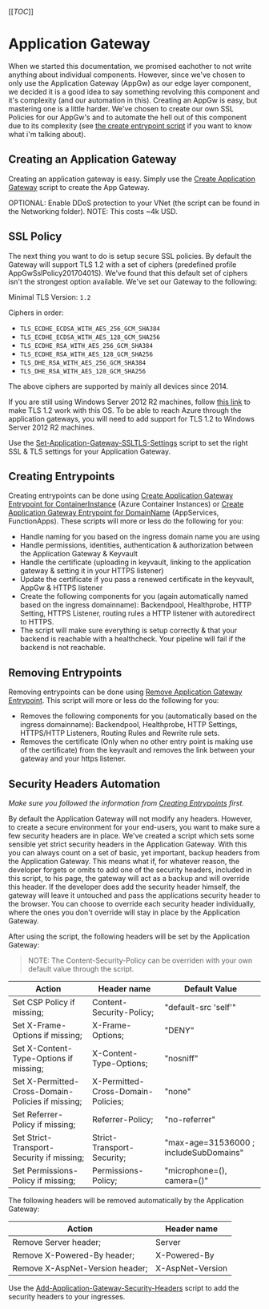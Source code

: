 [[_TOC_]]

# Application Gateway

When we started this documentation, we promised eachother to not write anything about individual components. However, since we've chosen to only use the Application Gateway (AppGw) as our edge layer component, we decided it is a good idea to say something revolving this component and it's complexity (and our automation in this). Creating an AppGw is easy, but mastering one is a little harder. We've chosen to create our own SSL Policies for our AppGw's and to automate the hell out of this component due to its complexity (see [the create entrypoint script](../../../src/AzDocs.Common/public/AppGateway-Helper-Functions.ps1) if you want to know what i'm talking about).

## Creating an Application Gateway

Creating an application gateway is easy. Simply use the [Create Application Gateway](/Azure/AzDocs-v1/Scripts/Application-Gateway/Create-Application-Gateway) script to create the App Gateway.

OPTIONAL: Enable DDoS protection to your VNet (the script can be found in the Networking folder). NOTE: This costs ~4k USD.

## SSL Policy

The next thing you want to do is setup secure SSL policies. By default the Gateway will support TLS 1.2 with a set of ciphers (predefined profile AppGwSslPolicy20170401S). We've found that this default set of ciphers isn't the strongest option available. We've set our Gateway to the following:

Minimal TLS Version: `1.2`

Ciphers in order:

- `TLS_ECDHE_ECDSA_WITH_AES_256_GCM_SHA384`
- `TLS_ECDHE_ECDSA_WITH_AES_128_GCM_SHA256`
- `TLS_ECDHE_RSA_WITH_AES_256_GCM_SHA384`
- `TLS_ECDHE_RSA_WITH_AES_128_GCM_SHA256`
- `TLS_DHE_RSA_WITH_AES_256_GCM_SHA384`
- `TLS_DHE_RSA_WITH_AES_128_GCM_SHA256`

The above ciphers are supported by mainly all devices since 2014.

If you are still using Windows Server 2012 R2 machines, follow [this link](https://docs.microsoft.com/nl-nl/mem/configmgr/core/plan-design/security/enable-tls-1-2-client) to make TLS 1.2 work with this OS. To be able to reach Azure through the application gateways, you will need to add support for TLS 1.2 to Windows Server 2012 R2 machines.

Use the [Set-Application-Gateway-SSLTLS-Settings](/Azure/AzDocs-v1/Scripts/Application-Gateway/Set-Application-Gateway-SSLTLS-Settings) script to set the right SSL & TLS settings for your Application Gateway.

## Creating Entrypoints

Creating entrypoints can be done using [Create Application Gateway Entrypoint for ContainerInstance](/Azure/AzDocs-v1/Scripts/Application-Gateway/Create-Application-Gateway-Entrypoint-for-ContainerInstance) (Azure Container Instances) or [Create Application Gateway Entrypoint for DomainName](/Azure/AzDocs-v1/Scripts/Application-Gateway/Create-Application-Gateway-Entrypoint-for-DomainName) (AppServices, FunctionApps). These scripts will more or less do the following for you:

- Handle naming for you based on the ingress domain name you are using
- Handle permissions, identities, authentication & authorization between the Application Gateway & Keyvault
- Handle the certificate (uploading in keyvault, linking to the application gateway & setting it in your HTTPS listener)
- Update the certificate if you pass a renewed certificate in the keyvault, AppGw & HTTPS listener
- Create the following components for you (again automatically named based on the ingress domainname): Backendpool, Healthprobe, HTTP Setting, HTTPS Listener, routing rules a HTTP listener with autoredirect to HTTPS.
- The script will make sure everything is setup correctly & that your backend is reachable with a healthcheck. Your pipeline will fail if the backend is not reachable.

## Removing Entrypoints

Removing entrypoints can be done using [Remove Application Gateway Entrypoint](/Azure/AzDocs-v1/Scripts/Application-Gateway/Remove-Application-Gateway-Entrypoint). This script will more or less do the following for you:

- Removes the following components for you (automatically based on the ingress domainname): Backendpool, Healthprobe, HTTP Settings, HTTPS/HTTP Listeners, Routing Rules and Rewrite rule sets.
- Removes the certificate (Only when no other entry point is making use of the certificate) from the keyvault and removes the link between your gateway and your https listener.

## Security Headers Automation

_Make sure you followed the information from [Creating Entrypoints](#creating-entrypoints) first._

By default the Application Gateway will not modify any headers. However, to create a secure environment for your end-users, you want to make sure a few security headers are in place. We've created a script which sets some sensible yet strict security headers in the Application Gateway. With this you can always count on a set of basic, yet important, backup headers from the Application Gateway. This means what if, for whatever reason, the developer forgets or omits to add one of the security headers, included in this script, to his page, the gateway will act as a backup and will override this header. If the developer does add the security header himself, the gateway will leave it untouched and pass the applications security header to the browser. You can choose to override each security header individually, where the ones you don't override will stay in place by the Application Gateway.

After using the script, the following headers will be set by the Application Gateway:

> NOTE: The Content-Security-Policy can be overriden with your own default value through the script.

| Action                                            | Header name                        | Default Value                          |
| ------------------------------------------------- | ---------------------------------- | -------------------------------------- |
| Set CSP Policy if missing;                        | Content-Security-Policy;           | "default-src 'self'"                   |
| Set X-Frame-Options if missing;                   | X-Frame-Options;                   | "DENY"                                 |
| Set X-Content-Type-Options if missing;            | X-Content-Type-Options;            | "nosniff"                              |
| Set X-Permitted-Cross-Domain-Policies if missing; | X-Permitted-Cross-Domain-Policies; | "none"                                 |
| Set Referrer-Policy if missing;                   | Referrer-Policy;                   | "no-referrer"                          |
| Set Strict-Transport-Security if missing;         | Strict-Transport-Security;         | "max-age=31536000 ; includeSubDomains" |
| Set Permissions-Policy if missing;                | Permissions-Policy;                | "microphone=(), camera=()"             |

The following headers will be removed automatically by the Application Gateway:

| Action                          | Header name      |
| ------------------------------- | ---------------- |
| Remove Server header;           | Server           |
| Remove X-Powered-By header;     | X-Powered-By     |
| Remove X-AspNet-Version header; | X-AspNet-Version |

Use the [Add-Application-Gateway-Security-Headers](/Azure/AzDocs-v1/Scripts/Application-Gateway/Add-Application-Gateway-Security-Headers) script to add the security headers to your ingresses.
